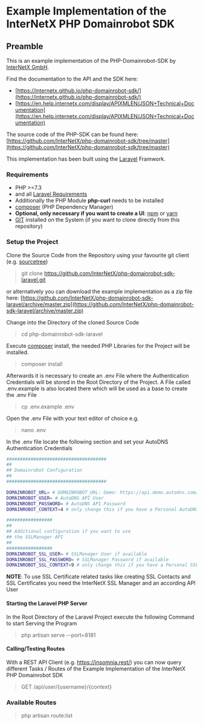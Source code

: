 # Example Implementation of the InterNetX PHP Domainrobot SDK

## Preamble

This is an example implementation of the PHP-Domainrobot-SDK by [InterNetX GmbH](https://interentx.com).

Find the documentation to the API and the SDK here:

* [https://internetx.github.io/php-domainrobot-sdk/](https://internetx.github.io/php-domainrobot-sdk/)
* [https://en.help.internetx.com/display/APIXMLEN/JSON+Technical+Documentation](https://en.help.internetx.com/display/APIXMLEN/JSON+Technical+Documentation)

The source code of the PHP-SDK can be found here: [https://github.com/InterNetX/php-domainrobot-sdk/tree/master](https://github.com/InterNetX/php-domainrobot-sdk/tree/master)

This implementation has been built using the [Laravel](https://laravel.com) Framwork.

### Requirements

* PHP >=7.3
* and all [Laravel Requirements](https://laravel.com/docs/master/installation)
* Additionally the PHP Module **php-curl** needs to be installed
* [composer](https://getcomposer.org/) (PHP Dependency Manager)
* **Optional, only necessary if you want to create a UI**: [npm](https://www.npmjs.com/) or [yarn](https://yarnpkg.com/)
* [GIT](https://git-scm.com/) installed on the System (if you want to clone directly from this repository)

### Setup the Project

Clone the Source Code from the Repository using your favourite git client (e.g. [sourcetree](https://www.sourcetreeapp.com/))
> git clone https://github.com/InterNetX/php-domainrobot-sdk-laravel.git

or alternatively you can download the example implementation as a zip file here: [https://github.com/InterNetX/php-domainrobot-sdk-laravel/archive/master.zip](https://github.com/InterNetX/php-domainrobot-sdk-laravel/archive/master.zip)

Change into the Directory of the cloned Source Code
> cd php-domainrobot-sdk-laravel

Execute [composer](https://getcomposer.org/) install, the needed PHP Libraries for the Project will be installed.
> composer install

Afterwards it is necessary to create an .env File where the Authentication Credentials will be stored in the Root Directory of the Project. A File called .env.example is also located there which will be used as a base to create the .env File
> cp .env.example .env

Open the .env File with your text editor of choice e.g.
> nano .env

In the .env file locate the following section and set your AutoDNS Authentication Credentials

```bash
#####################################
##
## Domainrobot Configuration
##
#####################################

DOMAINROBOT_URL= # DOMAINROBOT_URL: Demo: https://api.demo.autodns.com/v1, Live: https://api.autodns.com/v1
DOMAINROBOT_USER= # AutoDNS API User
DOMAINROBOT_PASSWORD= # AutoDNS API Password
DOMAINROBOT_CONTEXT=4 # only change this if you have a Personal AutoDNS Account

#################
##
## Additional configuration if you want to use
## the SSLManager API
##
#################
DOMAINROBOT_SSL_USER= # SSLManager User if available
DOMAINROBOT_SSL_PASSWORD= # SSLManager Password if available
DOMAINROBOT_SSL_CONTEXT=9 # only change this if you have a Personal SSLManager Account
```

**NOTE**: To use SSL Certificate related tasks like creating SSL Contacts and SSL Certificates you need the InterNetX SSL Manager and an according API User


#### Starting the Laravel PHP Server

In the Root Directory of the Laravel Project execute the following Command to start Serving the Program

> php artisan serve --port=8181

#### Calling/Testing Routes

With a REST API Client (e.g. https://insomnia.rest/) you can now query different Tasks / Routes of the Example Implementation of the InterNetX PHP Domainrobot SDK

> GET /api/user/{username}/{context}

### Available Routes

> php artisan route:list